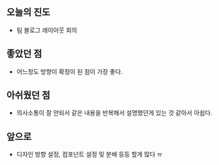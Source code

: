 ## 오늘의 진도

- 팀 블로그 레이아웃 회의

## 좋았던 점

- 어느정도 방향이 확정이 된 점이 가장 좋다.

## 아쉬웠던 점

- 의사소통이 잘 안되서 같은 내용을 반복해서 설명했던게 있는 것 같아서 아쉽다.

## **앞으로**

- 디자인 방향 설정, 컴포넌트 설정 및 분배 등등 할게 많다 ㅠ
